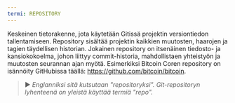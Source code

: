 ```yaml
---
termi: REPOSITORY
---
```


Keskeinen tietorakenne, jota käytetään Gitissä projektin versiontiedon tallentamiseen. Repository sisältää projektin kaikkien muutosten, haarojen ja tagien täydellisen historian. Jokainen repository on itsenäinen tiedosto- ja kansiokokoelma, johon liittyy commit-historia, mahdollistaen yhteistyön ja muutosten seurannan ajan myötä. Esimerkiksi Bitcoin Coren repository on isännöity GitHubissa täällä: https://github.com/bitcoin/bitcoin.

> ► *Englanniksi sitä kutsutaan "repositoryksi". Git-repositoryn lyhenteenä on yleistä käyttää termiä "repo".*